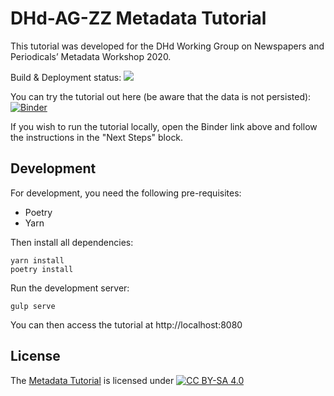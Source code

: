 # DHd-AG-ZZ Metadata Tutorial

This tutorial was developed for the DHd Working Group on Newspapers and Periodicals’ Metadata Workshop 2020.

Build & Deployment status: ![](https://github.com/mmh352/metadata-tutorial/workflows/Deployment/badge.svg)

You can try the tutorial out here (be aware that the data is not persisted): [![Binder](https://mybinder.org/badge_logo.svg)](https://mybinder.org/v2/gh/mmh352/metadata-tutorial-container/default)

If you wish to run the tutorial locally, open the Binder link above and follow the instructions in the "Next Steps" block.

## Development

For development, you need the following pre-requisites:

* Poetry
* Yarn

Then install all dependencies:

```
yarn install
poetry install
```

Run the development server:

```
gulp serve
```

You can then access the tutorial at http://localhost:8080

## License

The [Metadata Tutorial](https://github.com/mmh352/metadata-tutorial) is licensed under [![CC BY-SA 4.0](https://mirrors.creativecommons.org/presskit/buttons/88x31/png/by-sa.png|height=36px)](https://creativecommons.org/licenses/by-sa/4.0/)
